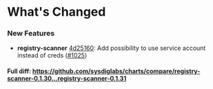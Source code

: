 # What's Changed

### New Features
- **registry-scanner** [4d25160](https://github.com/sysdiglabs/charts/commit/4d2516082e24cabd4bd0c95c36652c6fa3eb46b0): Add possibility to use service account instead of creds ([#1025](https://github.com/sysdiglabs/charts/issues/1025))

#### Full diff: https://github.com/sysdiglabs/charts/compare/registry-scanner-0.1.30...registry-scanner-0.1.31
